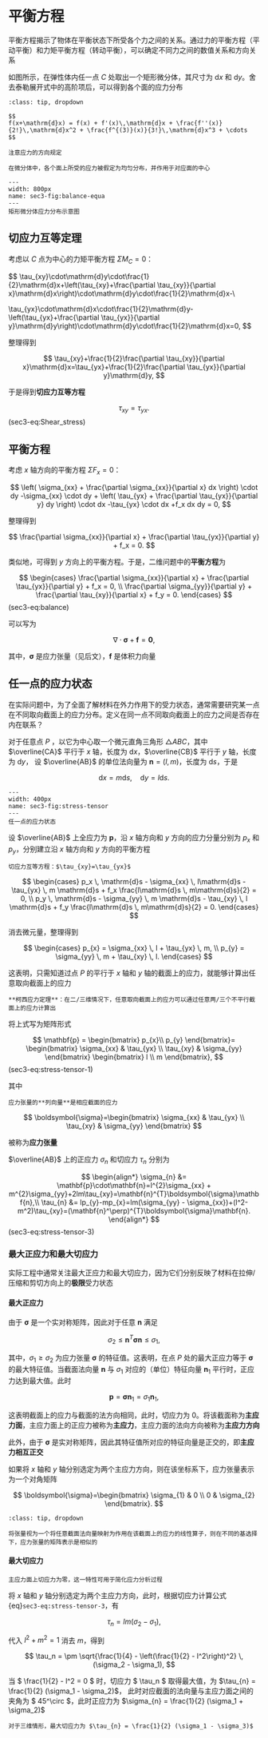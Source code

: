 # 平衡方程

<span class="gray-text">
平衡方程揭示了物体在平衡状态下所受各个力之间的关系。通过力的平衡方程（平动平衡）和力矩平衡方程（转动平衡），可以确定不同力之间的数值关系和方向关系
</span>

如图所示，在弹性体内任一点 $C$ 处取出一个矩形微分体，其尺寸为 $\mathrm{d}x$ 和 $\mathrm{d}y$。舍去泰勒展开式中的高阶项后，可以得到各个面的应力分布

```{admonition} 泰勒展开式
:class: tip, dropdown

$$
f(x+\mathrm{d}x) = f(x) + f'(x)\,\mathrm{d}x + \frac{f''(x)}{2!}\,\mathrm{d}x^2 + \frac{f^{(3)}(x)}{3!}\,\mathrm{d}x^3 + \cdots
$$
```

```{margin}
注意应力的方向规定
```

```{margin}
在微分体中，各个面上所受的应力被假定为均匀分布，并作用于对应面的中心
```

```{figure} ../../../images/Elasticity/chap1/balance-equa.png
---
width: 800px
name: sec3-fig:balance-equa
---
矩形微分体应力分布示意图
```

## 切应力互等定理

考虑以 $C$ 点为中心的力矩平衡方程 $\Sigma M_{C}=0$：

$$
\tau_{xy}\cdot\mathrm{d}y\cdot\frac{1}{2}\mathrm{d}x+\left(\tau_{xy}+\frac{\partial \tau_{xy}}{\partial x}\mathrm{d}x\right)\cdot\mathrm{d}y\cdot\frac{1}{2}\mathrm{d}x-\\

\tau_{yx}\cdot\mathrm{d}x\cdot\frac{1}{2}\mathrm{d}y-\left(\tau_{yx}+\frac{\partial \tau_{yx}}{\partial y}\mathrm{d}y\right)\cdot\mathrm{d}y\cdot\frac{1}{2}\mathrm{d}x=0,
$$

整理得到

$$
\tau_{xy}+\frac{1}{2}\frac{\partial \tau_{xy}}{\partial x}\mathrm{d}x=\tau_{yx}+\frac{1}{2}\frac{\partial \tau_{yx}}{\partial y}\mathrm{d}y,
$$

于是得到**切应力互等方程**

$$
\tau_{xy}=\tau_{yx}.
$$ (sec3-eq:Shear_stress)

## 平衡方程
考虑 $x$ 轴方向的平衡方程 $\Sigma F_{x}=0$：

$$
\left( \sigma_{xx} + \frac{\partial \sigma_{xx}}{\partial x} dx \right) \cdot dy
-\sigma_{xx} \cdot dy
+
\left( \tau_{yx} + \frac{\partial \tau_{yx}}{\partial y} dy \right) \cdot dx
-\tau_{yx} \cdot dx
+f_x dx dy  = 0,
$$

整理得到

$$
\frac{\partial \sigma_{xx}}{\partial x} + \frac{\partial \tau_{yx}}{\partial y} + f_x = 0.
$$

类似地，可得到 $y$ 方向上的平衡方程。于是，二维问题中的**平衡方程**为

$$
\begin{cases}
\frac{\partial \sigma_{xx}}{\partial x} + \frac{\partial \tau_{yx}}{\partial y} + f_x = 0, \\
\frac{\partial \sigma_{yy}}{\partial y} + \frac{\partial \tau_{xy}}{\partial x} + f_y = 0.
\end{cases}
$$ (sec3-eq:balance)

可以写为

$$
\nabla\cdot \boldsymbol{\sigma} + \mathbf{f} = \mathbf{0},
$$

其中，$\boldsymbol{\sigma}$ 是应力张量（见后文），$\mathbf{f}$ 是体积力向量

## 任一点的应力状态

在实际问题中，为了全面了解材料在外力作用下的受力状态，通常需要研究某一点在不同取向截面上的应力分布。定义在同一点不同取向截面上的应力之间是否存在内在联系？

对于任意点 $P$ ，以它为中心取一个微元直角三角形 $\triangle ABC$，其中 $\overline{CA}$ 平行于 $x$ 轴，长度为 $\mathrm{d}x$，$\overline{CB}$ 平行于 $y$ 轴，长度为 $\mathrm{d}y$，
设 $\overline{AB}$ 的单位法向量为 $\mathbf{n}=(l,m)$，长度为 $\mathrm{d}s$，于是

$$
\mathrm{d}x = m\mathrm{d}s,\quad \mathrm{d}y = l\mathrm{d}s.
$$

```{figure} ../../../images/Elasticity/chap1/stress-tensor.png
---
width: 400px
name: sec3-fig:stress-tensor
---
任一点的应力状态
```

设 $\overline{AB}$ 上全应力为 $\mathbf{p}$，沿 $x$ 轴方向和 $y$ 方向的应力分量分别为 $p_{x}$ 和 $p_{y}$，分别建立沿 $x$ 轴方向和 $y$ 方向的平衡方程

```{margin}
切应力互等方程：$\tau_{xy}=\tau_{yx}$
```

$$
\begin{cases}
p_x \, \mathrm{d}s - \sigma_{xx} \, l\mathrm{d}s -  \tau_{yx} \, m  \mathrm{d}s + f_x \frac{l\mathrm{d}s \, m\mathrm{d}s}{2} = 0, \\
p_y \, \mathrm{d}s - \sigma_{yy} \, m  \mathrm{d}s -  \tau_{xy} \, l  \mathrm{d}s + f_y \frac{l\mathrm{d}s \, m\mathrm{d}s}{2} = 0.
\end{cases}
$$

消去微元量，整理得到

$$
\begin{cases}
p_{x} = \sigma_{xx} \, l +  \tau_{yx} \, m, \\
p_{y} = \sigma_{yy} \, m  +  \tau_{xy} \, l.
\end{cases}
$$

这表明，只需知道过点 $P$ 的平行于 $x$ 轴和 $y$ 轴的截面上的应力，就能够计算出任意取向截面上的应力

```{note}
**柯西应力定理**：在二/三维情况下，任意取向截面上的应力可以通过任意两/三个不平行截面上的应力计算出
```

将上式写为矩阵形式

$$
\mathbf{p} = \begin{bmatrix}
p_{x}\\
p_{y}
\end{bmatrix}= \begin{bmatrix}
\sigma_{xx} & \tau_{yx} \\
\tau_{xy} & \sigma_{yy}
\end{bmatrix}
\begin{bmatrix}
l \\
m
\end{bmatrix},
$$ (sec3-eq:stress-tensor-1)

其中

```{margin}
应力张量的**列向量**是相应截面的应力
```

$$
\boldsymbol{\sigma}=\begin{bmatrix}
\sigma_{xx} & \tau_{yx} \\
\tau_{xy} & \sigma_{yy}
\end{bmatrix}
$$

被称为**应力张量**

$\overline{AB}$ 上的正应力 $\sigma_{n}$ 和切应力 $\tau_{n}$ 分别为

$$
\begin{align*}
\sigma_{n} &= \mathbf{p}\cdot\mathbf{n}=l^{2}\sigma_{xx} + m^{2}\sigma_{yy}+2lm\tau_{xy}=\mathbf{n}^{T}\boldsymbol{\sigma}\mathbf{n},\\
\tau_{n} &= lp_{y}-mp_{x}=lm(\sigma_{yy} - \sigma_{xx})+(l^2-m^2)\tau_{xy}=(\mathbf{n}^\perp)^{T}\boldsymbol{\sigma}\mathbf{n}.
\end{align*}
$$ (sec3-eq:stress-tensor-3)

### 最大正应力和最大切应力

实际工程中通常关注最大正应力和最大切应力，因为它们分别反映了材料在拉伸/压缩和剪切方向上的**极限**受力状态

#### 最大正应力

由于 $\boldsymbol{\sigma}$ 是一个实对称矩阵，因此对于任意 $\mathbf{n}$ 满足

$$
\sigma_2 \leq \mathbf{n}^{T}\boldsymbol{\sigma}\mathbf{n} \leq \sigma_1,
$$

其中，$\sigma_{1}\geq \sigma_{2}$ 为应力张量 $\boldsymbol{\sigma}$ 的特征值。这表明，在点 $P$ 处的最大正应力等于 $\boldsymbol{\sigma}$ 的最大特征值。当截面法向量 $\mathbf{n}$ 与 $\sigma_{1}$ 对应的（单位）特征向量 $\mathbf{n}_{1}$ 平行时，正应力达到最大值。此时

$$
\mathbf{p} = \boldsymbol{\sigma}\mathbf{n}_{1} = \sigma_{1}\mathbf{n}_{1},
$$

这表明截面上的应力与截面的法方向相同，此时，切应力为 0。将该截面称为**主应力面**，主应力面上的正应力被称为**主应力**，主应力面的法向方向被称为**主应力方向**

此外，由于 $\boldsymbol{\sigma}$ 是实对称矩阵，因此其特征值所对应的特征向量是正交的，即**主应力相互正交**

如果将 $x$ 轴和 $y$ 轴分别选定为两个主应力方向，则在该坐标系下，应力张量表示为一个对角矩阵

$$
\boldsymbol{\sigma}=\begin{bmatrix}
\sigma_{1} & 0 \\
0 & \sigma_{2}
\end{bmatrix}.
$$

```{admonition} 基变换与张量变换
:class: tip, dropdown

将张量视为一个将任意截面法向量映射为作用在该截面上的应力的线性算子，则在不同的基选择下，应力张量的矩阵表示是相似的
```

#### 最大切应力

```{margin}
主应力面上切应力为零，这一特性可用于简化应力分析过程
```

将 $x$ 轴和 $y$ 轴分别选定为两个主应力方向，此时，根据切应力计算公式 {eq}`sec3-eq:stress-tensor-3`，有

$$
\tau_{n} = lm(\sigma_{2} - \sigma_{1}),
$$

代入 $l^2 + m^2 = 1$ 消去 $m$，得到

$$
\tau_n = \pm \sqrt{\frac{1}{4} - \left(\frac{1}{2} - l^2\right)^2} \, (\sigma_2 - \sigma_1),
$$

当 $ \frac{1}{2} - l^2 = 0 $ 时，切应力 $ \tau_n $ 取得最大值，为 $\tau_{n} = \frac{1}{2} (\sigma_1 - \sigma_2)$，
此时对应截面的法向量与主应力面之间的夹角为 $ 45^\circ $，此时正应力为 $\sigma_{n} = \frac{1}{2} (\sigma_1 + \sigma_2)$

```{note}
对于三维情形，最大切应力为 $\tau_{n} = \frac{1}{2} (\sigma_1 - \sigma_3)$
```
